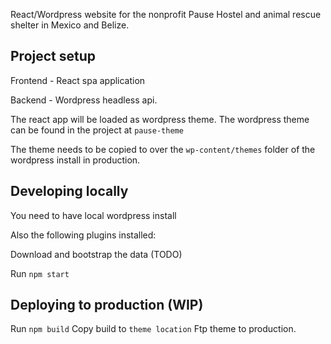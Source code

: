 React/Wordpress website for the nonprofit Pause Hostel and animal rescue shelter
in Mexico and Belize.

## Project setup

Frontend - React spa application

Backend - Wordpress headless api.

The react app will be loaded as wordpress theme. The wordpress theme can be
found in the project at `pause-theme`

The theme needs to be copied to over the `wp-content/themes` folder of the
wordpress install in production.

## Developing locally

You need to have local wordpress install

Also the following plugins installed: <add list here >

Download and bootstrap the data (TODO)

Run `npm start`

## Deploying to production (WIP)

Run `npm build` Copy build to `theme location` Ftp theme to production.
